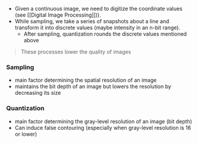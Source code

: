 - Given a continuous image, we need to digitize the coordinate values (see [[Digital Image Processing]])). 
- While sampling, we take a series of snapshots about a line and transform it into discrete values (maybe intensity in an n-bit range).
	- After sampling, quantization rounds the discrete values mentioned above

> These processes lower the quality of images

### Sampling
- main factor determining the spatial resolution of an image
- maintains the bit depth of an image but lowers the resolution by decreasing its size


### Quantization
- main factor determining the gray-level resolution of an image (bit depth)
- Can induce false contouring (especially when gray-level resolution is 16 or lower)

